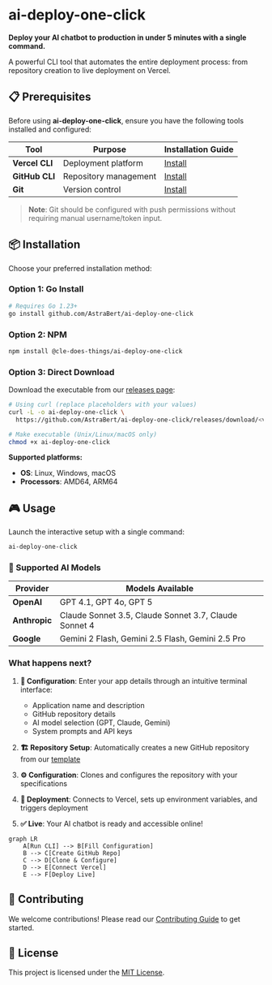 # ai-deploy-one-click

**Deploy your AI chatbot to production in under 5 minutes with a single command.**

A powerful CLI tool that automates the entire deployment process: from repository creation to live deployment on Vercel.

## 📋 Prerequisites

Before using **ai-deploy-one-click**, ensure you have the following tools installed and configured:

| Tool           | Purpose               | Installation Guide                     |
| -------------- | --------------------- | -------------------------------------- |
| **Vercel CLI** | Deployment platform   | [Install](https://vercel.com/docs/cli) |
| **GitHub CLI** | Repository management | [Install](https://cli.github.com)      |
| **Git**        | Version control       | [Install](https://git-scm.com)         |

> **Note**: Git should be configured with push permissions without requiring manual username/token input.

## 📦 Installation

Choose your preferred installation method:

### Option 1: Go Install

```bash
# Requires Go 1.23+
go install github.com/AstraBert/ai-deploy-one-click
```

### Option 2: NPM

```bash
npm install @cle-does-things/ai-deploy-one-click
```

### Option 3: Direct Download

Download the executable from our [releases page](https://github.com/AstraBert/ai-deploy-one-click/releases):

```bash
# Using curl (replace placeholders with your values)
curl -L -o ai-deploy-one-click \
  https://github.com/AstraBert/ai-deploy-one-click/releases/download/<version>/ai-deploy-one-click_<version>_<OS>_<processor>.tar.gz

# Make executable (Unix/Linux/macOS only)
chmod +x ai-deploy-one-click
```

**Supported platforms:**

- **OS**: Linux, Windows, macOS
- **Processors**: AMD64, ARM64

## 🎮 Usage

Launch the interactive setup with a single command:

```bash
ai-deploy-one-click
```

### 🤖 Supported AI Models

| Provider      | Models Available                                      |
| ------------- | ----------------------------------------------------- |
| **OpenAI**    | GPT 4.1, GPT 4o, GPT 5                                |
| **Anthropic** | Claude Sonnet 3.5, Claude Sonnet 3.7, Claude Sonnet 4 |
| **Google**    | Gemini 2 Flash, Gemini 2.5 Flash, Gemini 2.5 Pro      |

### What happens next?

1. **📝 Configuration**: Enter your app details through an intuitive terminal interface:

   - Application name and description
   - GitHub repository details
   - AI model selection (GPT, Claude, Gemini)
   - System prompts and API keys

2. **🏗️ Repository Setup**: Automatically creates a new GitHub repository from our [template](https://github.com/AstraBert/ai-deploy-one-click-ui)

3. **⚙️ Configuration**: Clones and configures the repository with your specifications

4. **🚀 Deployment**: Connects to Vercel, sets up environment variables, and triggers deployment

5. **✅ Live**: Your AI chatbot is ready and accessible online!

```mermaid
graph LR
    A[Run CLI] --> B[Fill Configuration]
    B --> C[Create GitHub Repo]
    C --> D[Clone & Configure]
    D --> E[Connect Vercel]
    E --> F[Deploy Live]
```

## 🤝 Contributing

We welcome contributions! Please read our [Contributing Guide](./CONTRIBUTING.md) to get started.

## 📄 License

This project is licensed under the [MIT License](./LICENSE).
